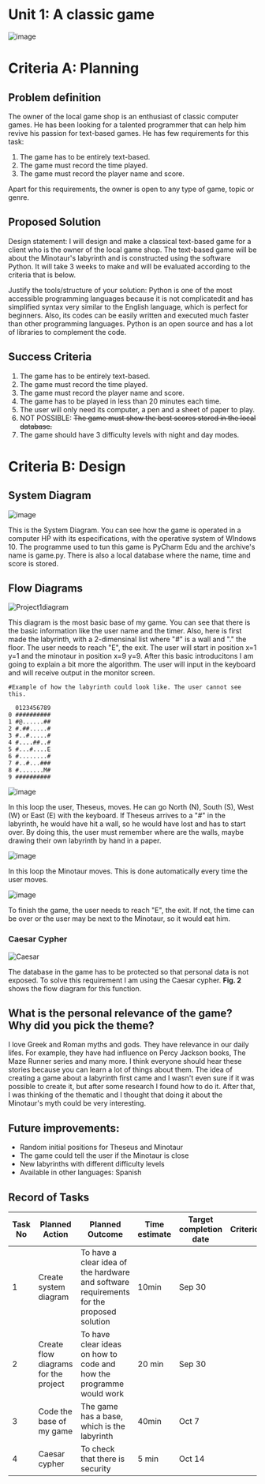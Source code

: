 # Unit 1: A classic game 
![image](https://user-images.githubusercontent.com/89135778/137404871-b4304425-ce71-41c6-aaae-f430bbe45b56.png)


# Criteria A: Planning

## Problem definition

The owner of the local game shop is an enthusiast of classic computer games. He has been looking for a talented programmer that can help him revive his passion for text-based games. He has few requirements for this task:

1. The game has to be entirely text-based.
2. The game must record the time played.
3. The game must record the player name and score.

Apart for this requirements, the owner is open to any type of game, topic or genre.

## Proposed Solution

Design statement:
I will design and make a classical text-based game for a client who is the owner of the local game shop. The text-based game will be about the Minotaur's labyrinth and is constructed using the software Python. It will take 3 weeks to make and will be evaluated according to the criteria that is below.

Justify the tools/structure of your solution:
Python is one of the most accessible programming languages because it is not complicatedit and has simplified syntax very similar to the English language, which is perfect for beginners. Also, its codes can be easily written and executed much faster than other programming languages. Python is an open source and has a lot of libraries to complement the code.

## Success Criteria
1. The game has to be entirely text-based.
2. The game must record the time played.
3. The game must record the player name and score.
4. The game has to be played in less than 20 minutes each time.
5. The user will only need its computer, a pen and a sheet of paper to play.
6. NOT POSSIBLE: ~~The game must show the best scores stored in the local database.~~
6. The game should have 3 difficulty levels with night and day modes.

# Criteria B: Design

## System Diagram
![image](https://user-images.githubusercontent.com/89135778/137406212-d287995b-8009-4980-9966-ec4a63d0bb57.png)

This is the System Diagram. You can see how the game is operated in a computer HP with its especifications, with the operative system of WIndows 10. The programme used to tun this game is PyCharm Edu and the archive's name is game.py. There is also a local database where the name, time and score is stored.


## Flow Diagrams
![Project1diagram](https://user-images.githubusercontent.com/89135778/137440549-eeb239c1-e9a9-4c56-b958-2c099a1fa3ab.png)

This diagram is the most basic base of my game. You can see that there is the basic information like the user name and the timer. Also, here is first made the labyrinth, with a 2-dimensinal list where "#" is a wall and "." the floor. The user needs to reach "E", the exit. The user will start in position x=1 y=1 and the minotaur in position x=9 y=9. 
After this basic introducitons I am going to explain a bit more the algorithm. The user will input in the keyboard and will receive output in the monitor screen.

```
#Example of how the labyrinth could look like. The user cannot see this.

  0123456789
0 ##########
1 #@......##
2 #.##.....#
3 #..#.....#
4 #....##..#
5 #...#....E
6 #........#
7 #..#...###
8 #.......M#
9 ##########
```
![image](https://user-images.githubusercontent.com/89135778/137441033-ddae5c4e-5389-46a2-8061-0fc05aa3ab40.png)

In this loop the user, Theseus, moves. He can go North (N), South (S), West (W)  or East (E) with the keyboard. If Theseus arrives to a "#" in the labyrinth, he would have hit a wall, so he would have lost and has to start over. By doing this, the user must remember where are the walls, maybe drawing their own labyrinth by hand in a paper.

![image](https://user-images.githubusercontent.com/89135778/137404105-cf5e4745-103d-4cfc-8c7e-7e59c2812fbf.png)

In this loop the Minotaur moves. This is done automatically every time the user moves. 

![image](https://user-images.githubusercontent.com/89135778/137441090-ccd2e234-eafd-41fc-a55a-2e921721486b.png)

To finish the game, the user needs to reach "E", the exit. If not, the time can be over or the user may be next to the Minotaur, so it would eat him.



### Caesar Cypher
![Caesar](https://user-images.githubusercontent.com/89135778/137412426-fb1e8e2d-5f45-41f4-9d25-922c4bfecd90.png)

The database in the game has to be protected so that personal data is not exposed. To solve this requirement I am using the Caesar cypher. **Fig. 2**
shows the flow diagram for this function.

## What is the personal relevance of the game? Why did you pick the theme?
I love Greek and Roman myths and gods. They have relevance in our daily lifes. For example, they have had influence on Percy Jackson books, The Maze Runner series and many more. I think everyone should hear these stories because you can learn a lot of things about them. The idea of creating a game about a labyrinth first came and I wasn't even sure if it was possible to create it, but after some research I found how to do it. After that, I was thinking of the thematic and I thought that doing it about the Minotaur's myth could be very interesting. 

## Future improvements:
- Random initial positions for Theseus and Minotaur
- The game could tell the user if the Minotaur is close
- New labyrinths with different difficulty levels
- Available in other languages: Spanish


## Record of Tasks
| Task No | Planned Action                                                | Planned Outcome                                                                                                 | Time estimate | Target completion date | Criterion |
|---------|---------------------------------------------------------------|-----------------------------------------------------------------------------------------------------------------|---------------|------------------------|-----------|
| 1       | Create system diagram                                         | To have a clear idea of the hardware and software requirements for the proposed solution                        | 10min         | Sep 30                 |           |
| 2       | Create flow diagrams for the project                           | To have clear ideas on how to code and how the programme would work                                                                   | 20 min        | Sep 30                  |           |
| 3       | Code the base of my game                                      | The game has a base, which is the labyrinth                                                                 |40min               |  Oct 7                     |           |
| 4       | Caesar cypher       | To check that there is security | 5 min         | Oct 14                  |           |
